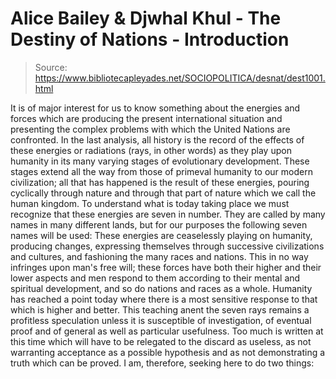 # Alice Bailey & Djwhal Khul - The Destiny of Nations - Introduction

> Source: https://www.bibliotecapleyades.net/SOCIOPOLITICA/desnat/dest1001.html

It is of major interest for us to know something about the energies and forces which are producing the present international situation and presenting the complex problems with which the United Nations are confronted. In the last analysis, all history is the record of the effects of these energies or radiations (rays, in other words) as they play upon humanity in its many varying stages of evolutionary development. These stages extend all the way from those of primeval humanity to our modern civilization; all that has happened is the result of these energies, pouring cyclically through nature and through that part of nature which we call the human kingdom.
To understand what is today taking place we must recognize that these energies are seven in number. They are called by many names in many different lands, but for our purposes the following seven names will be used:
These energies are ceaselessly playing on humanity, producing changes, expressing themselves through successive civilizations and cultures, and fashioning the many races and nations.
This in no way infringes upon man's free will; these forces have both their higher and their lower aspects and men respond to them according to their mental and spiritual development, and so do nations and races as a whole. Humanity has reached a point today where there is a most sensitive response to that which is higher and better.
This teaching anent the seven rays remains a profitless speculation unless it is susceptible of investigation, of eventual proof and of general as well as particular usefulness. Too much is written at this time which will have to be relegated to the discard as useless, as not warranting acceptance as a possible hypothesis and as not demonstrating a truth which can be proved. I am, therefore, seeking here to do two things:
